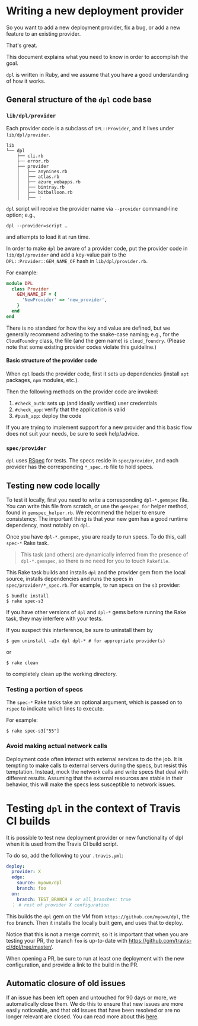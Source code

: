 # Writing a new deployment provider

So you want to add a new deployment provider,
fix a bug, or add a new feature to an
existing provider.

That's great.

This document explains what you need to know in order
to accomplish the goal.

`dpl` is written in Ruby, and we assume that you have
a good understanding of how it works.

## General structure of the `dpl` code base

### `lib/dpl/provider`

Each provider code is a subclass of `DPL::Provider`,
and it lives under `lib/dpl/provider`.

```
lib
└── dpl
    ├── cli.rb
    ├── error.rb
    ├── provider
    │   ├── anynines.rb
    │   ├── atlas.rb
    │   ├── azure_webapps.rb
    │   ├── bintray.rb
    │   ├── bitballoon.rb
    │   ├── ⋮
 ```

`dpl` script will receive the provider name via `--provider`
command-line option; e.g.,

    dpl --provider=script …

and attempts to load it at run time.

In order to make `dpl` be aware of a provider code, put the provider
code in `lib/dpl/provider` and add a key-value pair to the `DPL::Provider::GEM_NAME_OF`
hash in `lib/dpl/provider.rb`.

For example:

```ruby
module DPL
  class Provider
    GEM_NAME_OF = {
      'NewProvider' => 'new_provider',
    }
  end
end
```

There is no standard for how the key and value are defined, but
we generally recommend adhering to the snake-case naming;
e.g., for the `CloudFoundry` class, the file (and the gem name) is
`cloud_foundry`.
(Please note that some existing provider codes violate this guideline.)

#### Basic structure of the provider code

When `dpl` loads the provider code, first it sets up dependencies
(install `apt` packages, `npm` modules, etc.).

Then the following methods on the provider code are invoked:

1. `#check_auth`: sets up (and ideally verifies) user credentials
1. `#check_app`: verify that the application is valid
1. `#push_app`: deploy the code

If you are trying to implement support for a new provider and this basic
flow does not suit your needs, be sure to seek help/advice.

### `spec/provider`

`dpl` uses [RSpec](https://github.com/rspec) for tests.
The specs reside in `spec/provider`, and each provider has the corresponding
`*_spec.rb` file to hold specs.

## Testing new code locally

To test it locally, first you need to write a corresponding `dpl-*.gemspec` file.
You can write this file from scratch, or use the `gemspec_for` helper
method, found in `gemspec_helper.rb`.
We recommend the helper to ensure consistency.
The important thing is that your new gem has a good runtime dependency, most
notably on `dpl`.

Once you have `dpl-*.gemspec`, you are ready to run specs. To do this,
call `spec-*` Rake task.

> This task (and others) are dynamically inferred from the presence of `dpl-*.gemspec`,
> so there is no need for you to touch `Rakefile`.

This Rake task builds and installs `dpl` and the provider gem from the local source,
installs dependencies and runs the specs in `spec/provider/*_spec.rb`.
For example, to run specs on the `s3` provider:

    $ bundle install
    $ rake spec-s3

If you have other versions of `dpl` and `dpl-*` gems before running the Rake task,
they may interfere with your tests.

If you suspect this interference, be sure to uninstall them by

    $ gem uninstall -aIx dpl dpl-* # for appropriate provider(s)

or

    $ rake clean

to completely clean up the working directory.

### Testing a portion of specs

The `spec-*` Rake tasks take an optional argument, which is passed on
to `rspec` to indicate which lines to execute.

For example:

    $ rake spec-s3["55"]

### Avoid making actual network calls

Deployment code often interact with external services to do the job.
It is tempting to make calls to external servers during the specs,
but resist this temptation.
Instead, mock the network calls and write specs that deal with different results.
Assuming that the external resources are stable in their behavior,
this will make the specs less susceptible to network issues.

# Testing `dpl` in the context of Travis CI builds

It is possible to test new deployment provider or new functionality
of dpl when it is used from the Travis CI build script.

To do so, add the following to your `.travis.yml`:

```yaml
deploy:
  provider: X
  edge:
    source: myown/dpl
    branch: foo
  on:
    branch: TEST_BRANCH # or all_branches: true
  ⋮ # rest of provider X configuration
```

This builds the `dpl` gem on the VM
from `https://github.com/myown/dpl`, the `foo` branch.
Then it installs the locally built gem,
and uses that to deploy.

Notice that this is not a merge commit, so it is important
that when you are testing your PR, the branch `foo` is up-to-date
with https://github.com/travis-ci/dpl/tree/master/.

When opening a PR, be sure to run at least one deployment with the new configuration,
and provide a link to the build in the PR.

## Automatic closure of old issues

If an issue has been left open and untouched for 90 days or more, we automatically 
close them. We do this to ensure that new issues are more easily noticeable, and 
that old issues that have been resolved or are no longer relevant are closed. 
You can read more about this [here](https://blog.travis-ci.com/2018-03-09-closing-old-issues).
